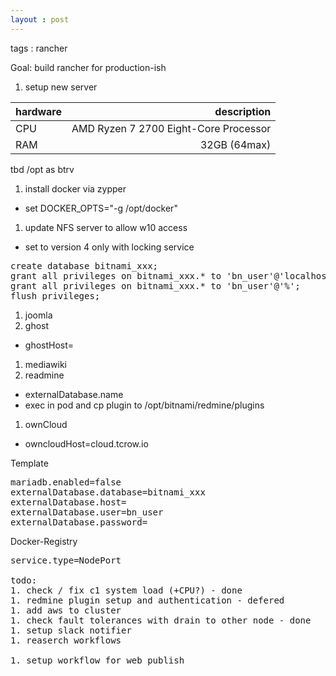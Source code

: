 ```yaml
---
layout : post
---
```

tags : rancher	

Goal:  build rancher for production-ish

1. setup new server 

|hardware | description |
| -- | --: | 
|CPU | AMD Ryzen 7 2700 Eight-Core Processor |
| RAM | 32GB (64max) |

tbd
/opt as btrv

1. install docker via zypper
 * set DOCKER_OPTS="-g /opt/docker"

1. update NFS server to allow w10 access
 * set to version 4 only with locking service

<pre>
create database bitnami_xxx;
grant all privileges on bitnami_xxx.* to 'bn_user'@'localhost';
grant all privileges on bitnami_xxx.* to 'bn_user'@'%';
flush privileges;
</pre>

1. joomla
1. ghost
 * ghostHost=
1. mediawiki
1. readmine
 * externalDatabase.name
 * exec in pod and cp plugin to /opt/bitnami/redmine/plugins
1. ownCloud
 * owncloudHost=cloud.tcrow.io	 	

Template
<pre>
mariadb.enabled=false
externalDatabase.database=bitnami_xxx
externalDatabase.host=
externalDatabase.user=bn_user
externalDatabase.password=
</pre>

Docker-Registry
<pre>
service.type=NodePort

todo:
1. check / fix c1 system load (+CPU?) - done
1. redmine plugin setup and authentication - defered
1. add aws to cluster
1. check fault tolerances with drain to other node - done
1. setup slack notifier
1. reaserch workflows

1. setup workflow for web publish

